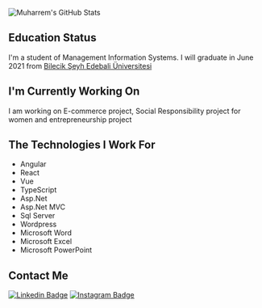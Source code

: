 
![Muharrem's GitHub Stats](https://github-readme-stats.vercel.app/api?username=muharremyalman&show_icons=true)

## Education Status

I'm a student of Management Information Systems. I will graduate in June 2021 from [Bilecik Şeyh Edebali Üniversitesi](http://www.bilecik.edu.tr/)

## I'm Currently Working On

I am working on E-commerce project, Social Responsibility project for women and entrepreneurship project

## The Technologies I Work For
  - Angular
  - React
  - Vue
  - TypeScript
  - Asp.Net
  - Asp.Net MVC
  - Sql Server
  - Wordpress
  - Microsoft Word
  - Microsoft Excel
  - Microsoft PowerPoint

  ## Contact Me 
[![Linkedin Badge](https://img.shields.io/badge/muharremyalman-follow%20on%20linkedin-blue?style=for-the-badge&logo=linkedin)](https://www.linkedin.com/in/muharremyalman/)
[![Instagram Badge](https://img.shields.io/badge/muharremyalman-follow%20on%20instagram-blue?style=for-the-badge&logo=instagram)](https://instagram.com/muharrem_yalman/)
